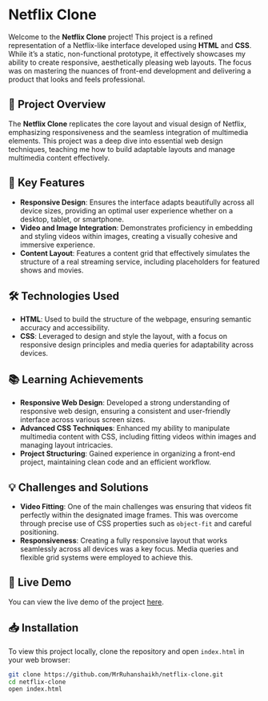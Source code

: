 # Netflix Clone

Welcome to the **Netflix Clone** project! This project is a refined representation of a Netflix-like interface developed using **HTML** and **CSS**. While it’s a static, non-functional prototype, it effectively showcases my ability to create responsive, aesthetically pleasing web layouts. The focus was on mastering the nuances of front-end development and delivering a product that looks and feels professional.

## 📝 Project Overview

The **Netflix Clone** replicates the core layout and visual design of Netflix, emphasizing responsiveness and the seamless integration of multimedia elements. This project was a deep dive into essential web design techniques, teaching me how to build adaptable layouts and manage multimedia content effectively.

## 🚀 Key Features

- **Responsive Design**: Ensures the interface adapts beautifully across all device sizes, providing an optimal user experience whether on a desktop, tablet, or smartphone.
- **Video and Image Integration**: Demonstrates proficiency in embedding and styling videos within images, creating a visually cohesive and immersive experience.
- **Content Layout**: Features a content grid that effectively simulates the structure of a real streaming service, including placeholders for featured shows and movies.

## 🛠️ Technologies Used

- **HTML**: Used to build the structure of the webpage, ensuring semantic accuracy and accessibility.
- **CSS**: Leveraged to design and style the layout, with a focus on responsive design principles and media queries for adaptability across devices.

## 📚 Learning Achievements

- **Responsive Web Design**: Developed a strong understanding of responsive web design, ensuring a consistent and user-friendly interface across various screen sizes.
- **Advanced CSS Techniques**: Enhanced my ability to manipulate multimedia content with CSS, including fitting videos within images and managing layout intricacies.
- **Project Structuring**: Gained experience in organizing a front-end project, maintaining clean code and an efficient workflow.

## 💡 Challenges and Solutions

- **Video Fitting**: One of the main challenges was ensuring that videos fit perfectly within the designated image frames. This was overcome through precise use of CSS properties such as `object-fit` and careful positioning.
- **Responsiveness**: Creating a fully responsive layout that works seamlessly across all devices was a key focus. Media queries and flexible grid systems were employed to achieve this.

## 🔗 Live Demo

You can view the live demo of the project [here](https://mrruhanshaikh.github.io/Netflix-Clone/).

## 📥 Installation

To view this project locally, clone the repository and open `index.html` in your web browser:

```bash
git clone https://github.com/MrRuhanshaikh/netflix-clone.git
cd netflix-clone
open index.html
